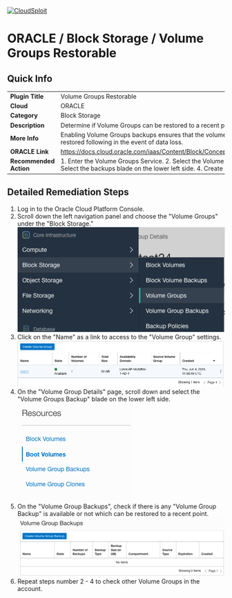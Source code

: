 [![CloudSploit](https://cloudsploit.com/img/logo-new-big-text-100.png "CloudSploit")](https://cloudsploit.com)

# ORACLE / Block Storage / Volume Groups Restorable

## Quick Info

| | |
|-|-|
| **Plugin Title** | Volume Groups Restorable |
| **Cloud** | ORACLE |
| **Category** | Block Storage |
| **Description** | Determine if Volume Groups can be restored to a recent point. |
| **More Info** | Enabling Volume Groups backups ensures that the volume group can be restored following in the event of data loss. |
| **ORACLE Link** | https://docs.cloud.oracle.com/iaas/Content/Block/Concepts/volumegroups.htm |
| **Recommended Action** | 1. Enter the Volume Groups Service. 2. Select the Volume Group in question. 3. Select the backups blade on the lower left side. 4. Create a backup. |

## Detailed Remediation Steps
1. Log in to the Oracle Cloud Platform Console.
2. Scroll down the left navigation panel and choose the "Volume Groups" under the "Block Storage." </br> <img src="/resources/oracle/blockstorage/volume-groups-restorable/step2.png"/>
3. Click on the "Name" as a link to access to the "Volume Group" settings.</br> <img src="/resources/oracle/blockstorage/volume-groups-restorable/step3.png"/>
4. On the "Volume Group Details" page, scroll down and select the "Volume Groups Backup" blade on the lower left side.</br> <img src="/resources/oracle/blockstorage/volume-groups-restorable/step4.png"/>
5. On the "Volume Group Backups", check if there is any "Volume Group Backup" is available or not which can be restored to a recent point.</br> <img src="/resources/oracle/blockstorage/volume-groups-restorable/step5.png"/>
6. Repeat steps number 2 - 4 to check other Volume Groups in the account.</br>
